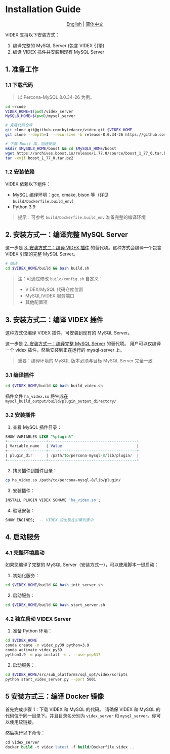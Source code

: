 # Installation Guide

<p align="center">
  <a href="./installation.md">English</a> |
  <a href="./installation_zh.md">简体中文</a>
</p>


VIDEX 支持以下安装方式：

1. 编译完整的 MySQL Server (包含 VIDEX 引擎)
2. 编译 VIDEX 插件并安装到现有 MySQL Server

## 1. 准备工作

### 1.1 下载代码

> 以 Percona-MySQL 8.0.34-26 为例。

```bash
cd ~/code
VIDEX_HOME=$(pwd)/videx_server
MySQL8_HOME=$(pwd)/mysql_server

# 克隆代码仓库
git clone git@github.com:bytedance/videx.git $VIDEX_HOME
git clone --depth=1 --recursive -b release-8.0.34-26 https://github.com/percona/percona-server.git $MySQL8_HOME

# 下载 Boost 库，加速安装
mkdir $MySQL8_HOME/boost && cd $MySQL8_HOME/boost
wget https://archives.boost.io/release/1.77.0/source/boost_1_77_0.tar.bz2
tar -xvjf boost_1_77_0.tar.bz2
```

### 1.2 安装依赖

VIDEX 依赖以下组件：
- MySQL 编译环境：gcc, cmake, bison 等（详见 `build/Dockerfile.build_env`）
- Python 3.9

> 提示：可参考 `build/Dockerfile.build_env` 准备完整的编译环境

## 2. 安装方式一：编译完整 MySQL Server

这一步是 [3. 安装方式二：编译 VIDEX 插件](#3-安装方式二编译-videx-插件) 的替代项。这种方式会编译一个包含 VIDEX 引擎的完整 MySQL Server。

```bash
# 编译
cd $VIDEX_HOME/build && bash build.sh
```

> 注：可通过修改 `build/config.sh` 自定义：
> - VIDEX/MySQL 代码仓库位置
> - MySQL/VIDEX 服务端口
> - 其他配置项

## 3. 安装方式二：编译 VIDEX 插件

这种方式仅编译 VIDEX 插件，可安装到现有的 MySQL Server。

这一步是 [2. 安装方式一：编译完整 MySQL Server](#2-安装方式一编译完整-mysql-server) 的替代项。
用户可以仅编译一个 videx 插件，然后安装到正在运行的 mysql-server 上。


> 重要：编译环境的 MySQL 版本必须与目标 MySQL Server 完全一致

### 3.1 编译插件
```bash
cd $VIDEX_HOME/build && bash build_videx.sh
```
插件文件 `ha_videx.so` 将生成在 `mysql_build_output/build/plugin_output_directory/`

### 3.2 安装插件

1. 查看 MySQL 插件目录：

```sql
SHOW VARIABLES LIKE "%plugin%"
+-----------------+---------------------------------------+
| Variable_name   | Value                                 |
+-----------------+---------------------------------------+
| plugin_dir      | /path/to/percona-mysql-8/lib/plugin/  |
+-----------------+---------------------------------------+
```

2. 拷贝插件到插件目录：
```bash
cp ha_videx.so /path/to/percona-mysql-8/lib/plugin/
```

3. 安装插件：
```sql
INSTALL PLUGIN VIDEX SONAME 'ha_videx.so';
```

4. 验证安装：
```sql
SHOW ENGINES;  -- VIDEX 应出现在引擎列表中
```

## 4. 启动服务

### 4.1 完整环境启动

如果您编译了完整的 MySQL Server（安装方式一），可以使用脚本一键启动：

1. 初始化服务：
```bash
cd $VIDEX_HOME/build && bash init_server.sh
```

2. 启动服务：
```bash
cd $VIDEX_HOME/build && bash start_server.sh
```

### 4.2 独立启动 VIDEX Server

1. 准备 Python 环境：
```bash
cd $VIDEX_HOME
conda create -n videx_py39 python=3.9
conda activate videx_py39
python3.9 -m pip install -e . --use-pep517
```

2. 启动服务：
```bash
cd $VIDEX_HOME/src/sub_platforms/sql_opt/videx/scripts
python start_videx_server.py --port 5001
```

## 5 安装方式三：编译 Docker 镜像

首先完成步骤 1：下载 VIDEX 和 MySQL 的代码。
请确保 VIDEX 和 MySQL 的代码位于同一目录下。并且目录名分别为 `videx_server` 和 `mysql_server`。你可以使用软链接。

然后执行以下命令：
```sql
cd videx_server
docker build -t videx:latest -f build/Dockerfile.videx ..
```